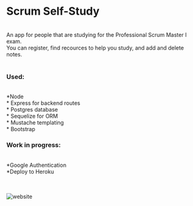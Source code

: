  # Scrum Self-Study
<br>
An app for people that are studying for the Professional Scrum Master I exam.
<br>
You can register, find recources to help you study, and add and delete notes.
<br>
<br>


### Used:
<br>
*Node
<br>
* Express for backend routes
<br>
* Postgres database
<br>
* Sequelize for ORM
<br>
* Mustache templating
<br>
* Bootstrap


### Work in progress:
<br>
*Google Authentication
<br>
*Deploy to Heroku
<br>
<br>
<br>

![website](https://i.imgur.com/giVE1CF.png)

